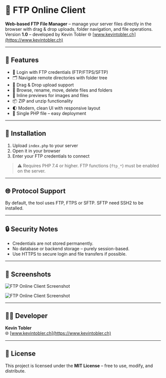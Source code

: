 # 📁 FTP Online Client

**Web-based FTP File Manager** – manage your server files directly in the browser with drag & drop uploads, folder navigation, and file operations.  
Version **1.0** – developed by Kevin Tobler 🌐 [www.kevintobler.ch](https://www.kevintobler.ch)

---

## 🚀 Features

- 🔐 Login with FTP credentials (FTP/FTPS/SFTP)
- 🗂️ Navigate remote directories with folder tree
- 📂 Drag & Drop upload support
- 🧭 Browse, rename, move, delete files and folders
- 📄 Inline previews for images and files
- 📦 ZIP and unzip functionality
- 🌓 Modern, clean UI with responsive layout
- 🧩 Single PHP file – easy deployment

---

## 🔧 Installation

1. Upload `index.php` to your server
2. Open it in your browser
3. Enter your FTP credentials to connect

> ⚠️ Requires PHP 7.4 or higher. FTP functions (`ftp_*`) must be enabled on the server.

---

## 🌐 Protocol Support

By default, the tool uses FTP, FTPS or SFTP. SFTP need SSH2 to be installed.

---

## 🔒 Security Notes

- Credentials are not stored permanently.
- No database or backend storage – purely session-based.
- Use HTTPS to secure login and file transfers if possible.

---

## 📸 Screenshots

![FTP Online Client Screenshot](https://online.kevintobler.ch/projectimages/FTPOnlineClientLogin.png)

![FTP Online Client Screenshot](https://online.kevintobler.ch/projectimages/FTPOnlineClientBrowser.png)

---

## 🧑‍💻 Developer

**Kevin Tobler**  
🌐 [www.kevintobler.ch](https://www.kevintobler.ch)

---

## 📜 License

This project is licensed under the **MIT License** – free to use, modify, and distribute.
